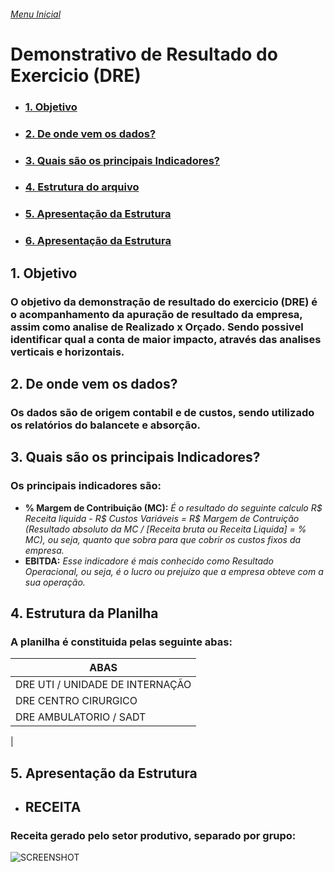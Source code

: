 
###### [Menu Inicial](https://github.com/DaniloRodriigues/Projetos_Excel)

# Demonstrativo de Resultado do Exercicio (DRE)

- ### [1. Objetivo](#Link1)
- ### [2. De onde vem os dados?](#Link2)
- ### [3. Quais são os principais Indicadores?](#Link3)
- ### [4. Estrutura do arquivo](#Link4)
- ### [5. Apresentação da Estrutura](#Link5)
- ### [6. Apresentação da Estrutura](#Link5)

  
  
<a id="link1"></a>
## 1. Objetivo 
### O objetivo da demonstração de resultado do exercicio (DRE) é o acompanhamento da apuração de resultado da empresa, assim como analise de Realizado x Orçado. Sendo possivel identificar qual a conta de maior impacto, através das analises verticais e horizontais.

<a id="link2"></a>
## 2. De onde vem os dados?
### Os dados são de origem contabil e de custos, sendo utilizado os relatórios do balancete e absorção.

<a id="link3"></a>
## 3. Quais são os principais Indicadores?
### Os principais indicadores são:
- **% Margem de Contribuição (MC):**  *É o resultado do seguinte calculo R$ Receita liquida - R$ Custos Variáveis = R$ Margem de Contruição (Resultado absoluto da MC / [Receita bruta ou  Receita Liquida] = %  MC), ou seja, quanto que sobra para que cobrir os custos fixos da empresa.*
- **EBITDA:** *Esse indicadore é mais conhecido como Resultado Operacional, ou seja, é o lucro ou prejuízo que a empresa obteve com a sua operação.*

<a id="link4"></a>
## 4. Estrutura da Planilha
### A planilha é constituida pelas seguinte abas:  

|ABAS|
|--- | 
|DRE UTI / UNIDADE DE INTERNAÇÃO | 
|DRE CENTRO CIRURGICO | 
|DRE AMBULATORIO / SADT| 
| 

<a id="link5"></a>
## 5. Apresentação da Estrutura


- ## RECEITA
### Receita gerado pelo setor produtivo, separado por grupo:
![SCREENSHOT](/Imagens/DRE_Receita.png)  
